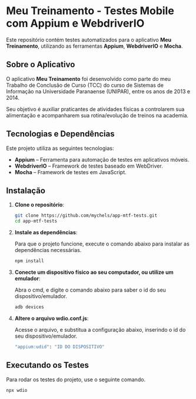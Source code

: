 # Meu Treinamento - Testes Mobile com Appium e WebdriverIO

Este repositório contém testes automatizados para o aplicativo **Meu Treinamento**, utilizando as ferramentas **Appium**, **WebdriverIO** e **Mocha**.

## Sobre o Aplicativo

O aplicativo **Meu Treinamento** foi desenvolvido como parte do meu Trabalho de Conclusão de Curso (TCC) do curso de Sistemas de Informação na Universidade Paranaense (UNIPAR), entre os anos de 2013 e 2014.

Seu objetivo é auxiliar praticantes de atividades físicas a controlarem sua alimentação e acompanharem sua rotina/evolução de treinos na academia.

## Tecnologias e Dependências

Este projeto utiliza as seguintes tecnologias:

- **Appium** – Ferramenta para automação de testes em aplicativos móveis.
- **WebdriverIO** – Framework de testes baseado em WebDriver.
- **Mocha** – Framework de testes em JavaScript.

## Instalação

1. **Clone o repositório**:

   ```bash
   git clone https://github.com/mychels/app-mtf-tests.git
   cd app-mtf-tests
   ```

2. **Instale as dependências**:

   Para que o projeto funcione, execute o comando abaixo para instalar as dependências necessárias.

   ```bash
   npm install
   ```

3. **Conecte um dispositivo físico ao seu computador, ou utilize um emulador**:

   Abra o cmd, e digite o comando abaixo para saber o id do seu dispositivo/emulador.

   ```bash
   adb devices

   ```

4. **Altere o arquivo wdio.conf.js**:

   Acesse o arquivo, e substitua a configuração abaixo, inserindo o id do seu dispositivo/emulador.

   ```bash
   "appium:udid": "ID DO DISPOSITIVO"
   ```

## Executando os Testes

Para rodar os testes do projeto, use o seguinte comando.

```bash
npx wdio
```
